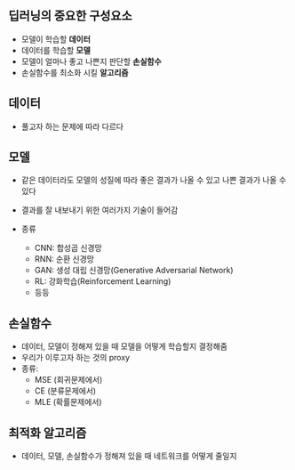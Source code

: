 ## 딥러닝의 중요한 구성요소

- 모델이 학습할 **데이터**
- 데이터를 학습할 **모델**
- 모델이 얼마나 좋고 나쁜지 판단할 **손실함수**
- 손실함수를 최소화 시킬 **알고리즘**



## 데이터

- 풀고자 하는 문제에 따라 다르다



## 모델

- 같은 데이터라도 모델의 성질에 따라 좋은 결과가 나올 수 있고 나쁜 결과가 나올 수 있다

- 결과를 잘 내보내기 위한 여러가지 기술이 들어감
- 종류
  - CNN: 합성곱 신경망
  - RNN: 순환 신경망
  - GAN: 생성 대립 신경망(Generative Adversarial Network)
  - RL: 강화학습(Reinforcement Learning)
  - 등등



## 손실함수

- 데이터, 모델이 정해져 있을 때 모델을 어떻게 학습할지 결정해줌
- 우리가 이루고자 하는 것의 proxy
- 종류: 
  - MSE  (회귀문제에서)
  -  CE    (분류문제에서)
  -  MLE (확률문제에서)



## 최적화 알고리즘

- 데이터, 모델, 손실함수가 정해져 있을 때 네트워크를 어떻게 줄일지

  



